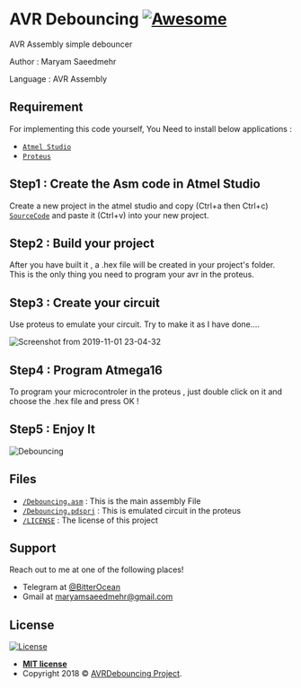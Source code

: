# AVR Debouncing  [![Awesome](https://cdn.rawgit.com/sindresorhus/awesome/d7305f38d29fed78fa85652e3a63e154dd8e8829/media/badge.svg)](https://github.com/MaryamSaeedmehr/AVRDebouncing)

AVR Assembly simple debouncer

Author : Maryam Saeedmehr

Language : AVR Assembly

## **Requirement**

For implementing this code yourself, You Need to install below applications :

- <a href="https://www.microchip.com/mplab/avr-support/atmel-studio-7">`Atmel Studio`</a> 
- <a href="https://www.labcenter.com/downloads/">`Proteus`</a> 

## Step1 : Create the Asm code in Atmel Studio

Create a new project in the atmel studio and copy (Ctrl+a then Ctrl+c) <a href="https://github.com/MaryamSaeedmehr/AVRDebouncing/blob/master/Debouncing.asm">`SourceCode`</a> and paste it (Ctrl+v) into your new project.


## Step2 : Build your project

After you have built it , a .hex file will be created in your project's folder. This is the only thing you need to program your avr in the proteus.


## Step3 : Create your circuit

Use proteus to emulate your circuit. Try to make it as I have done....

![Screenshot from 2019-11-01 23-04-32](https://user-images.githubusercontent.com/49061503/68052190-60f3e480-fcfe-11e9-957b-88605ba983f3.png)



## Step4 : Program Atmega16

To program your microcontroler in the proteus , just double click on it and choose the .hex file and press OK !


## Step5 : Enjoy It

![Debouncing](https://user-images.githubusercontent.com/49061503/68051787-7fa5ab80-fcfd-11e9-854e-8caf16418acc.gif)


## **Files**

- <a href="https://github.com/MaryamSaeedmehr/AVRDebouncing/blob/master/Debouncing.asm">`/Debouncing.asm`</a> : This is the main assembly File
- <a href="https://github.com/MaryamSaeedmehr/AVRDebouncing/blob/master/Debouncing.pdsprj">`/Debouncing.pdsprj`</a> : This is emulated circuit in the proteus
- <a href="https://github.com/MaryamSaeedmehr/AVRDebouncing/blob/master/LICENSE">`/LICENSE`</a> : The license of this project



## **Support**

Reach out to me at one of the following places!

- Telegram at <a href="https://t.me/BitterOcean" target="_blank">@BitterOcean</a>
- Gmail at <a href="mailto:maryamsaeedmehr@gmail.com" target="_blank">maryamsaeedmehr@gmail.com</a>

## **License**

[![License](https://img.shields.io/:license-mit-blue.svg?style=flat-square)](http://badges.mit-license.org)


- **[MIT license](http://opensource.org/licenses/mit-license.php)**
- Copyright 2018 © <a href="https://github.com/MaryamSaeedmehr/AVRDebouncing/blob/master/LICENSE">AVRDebouncing Project</a>.

